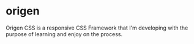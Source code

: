 # origen
Origen CSS is a responsive CSS Framework that I'm developing with the purpose of learning and enjoy on the process. 

